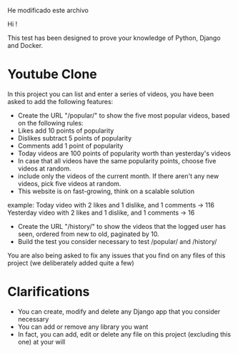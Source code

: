 He modificado este archivo 

Hi !

This test has been designed to prove your knowledge of Python, Django and Docker.

# Youtube Clone

In this project you can list and enter a series of videos, you have been asked to add the following features:

- Create the URL "/popular/" to show the five most popular videos, based on the following rules:
 - Likes add 10 points of popularity
 - Dislikes subtract 5 points of popularity
 - Comments add 1 point of popularity
 - Today videos are 100 points of popularity worth than yesterday's videos
 - In case that all videos have the same popularity points, choose five videos at random.
 - include only the videos of the current month. If there aren't any new videos, pick five videos at random.
 - This website is on fast-growing, think on a scalable solution

example:
  Today video with 2 likes and 1 dislike, and 1 comments -> 116
  Yesterday video with 2 likes and 1 dislike, and 1 comments -> 16

- Create the URL "/history/" to show the videos that the logged user has seen, ordered from new to old, paginated by 10.
- Build the test you consider necessary to test /popular/ and /history/

You are also being asked to fix any issues that you find on any files of this project (we deliberately added quite a few)

# Clarifications

* You can create, modify and delete any Django app that you consider necessary
* You can add or remove any library you want
* In fact, you can add, edit or delete any file on this project (excluding this one) at your will
